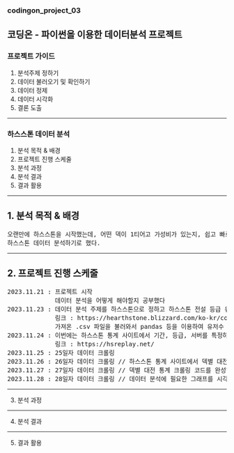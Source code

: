 ### codingon_project_03  
코딩온 - 파이썬을 이용한 데이터분석 프로젝트
-------------------------------------------------------------------------------------------------------------------------------
### 프로젝트 가이드  
1. 분석주제 정하기
2. 데이터 불러오기 및 확인하기
3. 데이터 정제
4. 데이터 시각화
5. 결론 도출
-------------------------------------------------------------------------------------------------------------------------------
### 하스스톤 데이터 분석  
1. 분석 목적 & 배경
2. 프로젝트 진행 스케줄
3. 분석 과정
4. 분석 결과
5. 결과 활용
-------------------------------------------------------------------------------------------------------------------------------
## 1. 분석 목적 & 배경
<pre>
오랜만에 하스스톤을 시작했는데, 어떤 덱이 1티어고 가성비가 있는지, 쉽고 빠르게 티어를 올릴 수 있는 방법에 대해 알고 싶어서
하스스톤 데이터 분석하기로 했다.
</pre>
-------------------------------------------------------------------------------------------------------------------------------
## 2. 프로젝트 진행 스케줄
<pre>
2023.11.21 : 프로젝트 시작
             데이터 분석을 어떻게 해야할지 공부했다
2023.11.23 : 데이터 분석 주제를 하스스톤으로 정하고 하스스톤 전설 등급 유저수를 데이터 크롤링하여 엑셀 파일로 가져왔다.
             링크 : https://hearthstone.blizzard.com/ko-kr/community/leaderboards/
             가져온 .csv 파일을 불러와서 pandas 등을 이용하여 유저수 추이 그래프와 확장팩 발매전후 유저수의 차이 그래프를 코딩했다.
2023.11.24 : 이번에는 하스스톤 통계 사이트에서 기간, 등급, 서버를 특정하여 직업별 덱유형 및 승률, 점유율, 게임수 통계를 데이터 크롤링 해서 엑셀 파일로 가져왔다.
             링크 : https://hsreplay.net/
2023.11.25 : 25일자 데이터 크롤링
2023.11.26 : 26일자 데이터 크롤링 // 하스스톤 통계 사이트에서 덱별 대전 통계 크롤링 코드를 짜기 시작했다.
2023.11.27 : 27일자 데이터 크롤링 // 덱별 대전 통계 크롤링 코드를 완성하고, 시각화해보았다.
2023.11.28 : 28일자 데이터 크롤링 // 데이터 분석에 필요한 그래프를 시각화하고 발표 준비를 했다.
</pre>
-------------------------------------------------------------------------------------------------------------------------------
3. 분석 과정
-------------------------------------------------------------------------------------------------------------------------------
4. 분석 결과
-------------------------------------------------------------------------------------------------------------------------------
5. 결과 활용
